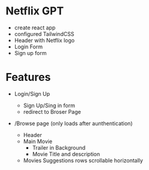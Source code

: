 # Netflix GPT

- create react app
- configured TailwindCSS
- Header with Netflix logo
- Login Form
- Sign up form


# Features

- Login/Sign Up
   - Sign Up/Sing in form
   - redirect to Broser Page

- /Browse page (only loads after aunthentication)
   - Header
   - Main Movie
       - Trailer in Background
       - Movie Title and description
   - Movies Suggestions rows scrollable horizontally




